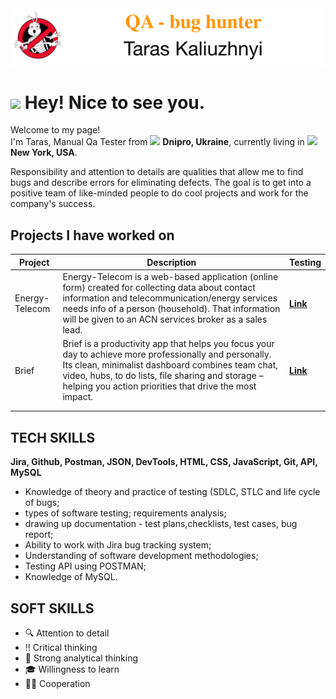 <!--
**drtapac/drtapac** is a ✨ _special_ ✨ repository because its `README.md` (this file) appears on your GitHub profile.

Here are some ideas to get you started:

- 🔭 I’m currently working on ...
- 🌱 I’m currently learning ...
- 👯 I’m looking to collaborate on ...
- 🤔 I’m looking for help with ...
- 💬 Ask me about ...
- 📫 How to reach me: ...
- 😄 Pronouns: ...
- ⚡ Fun fact: ...
-->

<a href="https://www.linkedin.com/in/drtapac/" target="_blank">
  <img src="https://github.com/drtapac/drtapac/blob/main/assets/qataras.jpg" alt="The QA Taras"/>
</a>

<h1><img src="https://emojis.slackmojis.com/emojis/images/1531849430/4246/blob-sunglasses.gif?1531849430" width="30"/> Hey! Nice to see you.</h1>


<p>Welcome to my page! </br> I'm Taras, Manual Qa Tester from <img src="https://cdn-icons-png.flaticon.com/512/330/330540.png" width="15"/> <b>Dnipro, Ukraine</b>, currently living in <img src="https://cdn-icons-png.flaticon.com/512/555/555526.png" width="15"/> <b>New York, USA</b>. </p>
Responsibility and attention to details are qualities that allow me to find bugs and describe errors for eliminating defects.
The goal is to get into a positive team of like-minded people to do cool projects and work for the company's success.

<h2>Projects I have worked on</h2>

| Project        | Description                                                                                                                                                                                                                                                       | Testing   |
|----------------|-------------------------------------------------------------------------------------------------------------------------------------------------------------------------------------------------------------------------------------------------------------------|------|
| Energy-Telecom | Energy-Telecom is a web-based application (online form) created for collecting data about contact information and telecommunication/energy services needs info of a person (household). That information will be given to an ACN services broker as a sales lead. | <a href="https://docs.google.com/spreadsheets/d/1laRWqosQkIzlNu5tgNm0hgav2gv9-OXirOg2pw6AufQ/edit?usp=sharing" target="_blank"><b>Link</b></a> |
| Brief               | Brief is a productivity app that helps you focus your day to achieve more professionally and personally. Its clean, minimalist dashboard combines team chat, video, hubs, to do lists, file sharing and storage – helping you action priorities that drive the most impact.                                                                                                                                                                                                                                                                  | <a href="https://docs.google.com/spreadsheets/d/1psOG3WgUI_hEIVLraTxlds5xE6BuTF9X2wdjFlwA8qo/edit?usp=sharing" target="_blank"><b>Link</b></a>      |
|                |                                                                                                                                                                                                                                                                   |      |
|                |                                                                                                                                                                                                                                                                   |      |

<h2>TECH SKILLS</h2>
<b>Jira, Github, Postman, JSON, DevTools, HTML, CSS, JavaScript, Git, API, MySQL </b>
<ul>
  <li>Knowledge of theory and practice of testing (SDLC, STLC and life cycle of bugs;  </li>
  <li>types of software testing; requirements analysis; </li>
  <li>drawing up documentation - test plans,checklists, test cases, bug report; </li>
  <li>Ability to work with Jira bug tracking system;</li>
   <li>Understanding of software development methodologies;</li>
   <li>Testing API using POSTMAN;</li>
     <li>Knowledge of MySQL.</li>
</ul>

<h2>SOFT SKILLS</h2>
<ul>
 <li>🔍 Attention to detail </li>
 <li>‼️ Critical thinking </li>
 <li>🧐 Strong analytical thinking </li>
 <li>🎓 Willingness to learn </li>
 <li>👷‍♂️ Cooperation </li>
 
</ul>

